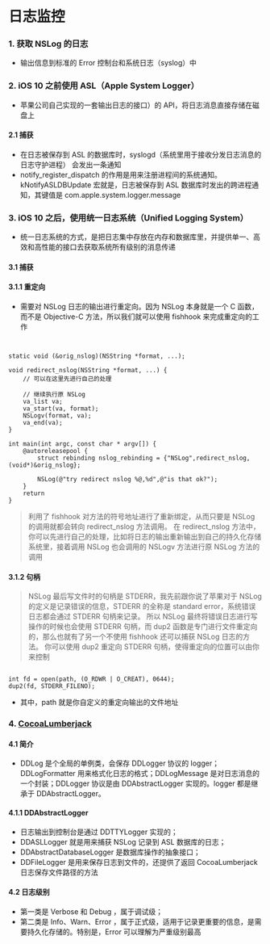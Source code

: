 # 日志监控


### 1. 获取 NSLog 的日志

* 输出信息到标准的 Error 控制台和系统日志（syslog）中

### 2. iOS 10 之前使用 ASL（Apple System Logger）

* 苹果公司自己实现的一套输出日志的接口）的 API，将日志消息直接存储在磁盘上

#### 2.1 捕获

* 在日志被保存到 ASL 的数据库时，syslogd（系统里用于接收分发日志消息的日志守护进程） 会发出一条通知
* notify_register_dispatch 的作用是用来注册进程间的系统通知。kNotifyASLDBUpdate 宏就是，日志被保存到 ASL 数据库时发出的跨进程通知，其键值是 com.apple.system.logger.message

### 3. iOS 10 之后，使用统一日志系统（Unified Logging System）

* 统一日志系统的方式，是把日志集中存放在内存和数据库里，并提供单一、高效和高性能的接口去获取系统所有级别的消息传递

#### 3.1 捕获

#### 3.1.1 重定向

* 需要对 NSLog 日志的输出进行重定向。因为 NSLog 本身就是一个 C 函数，而不是 Objective-C 方法，所以我们就可以使用 fishhook 来完成重定向的工作

```


static void (&orig_nslog)(NSString *format, ...);

void redirect_nslog(NSString *format, ...) {
    // 可以在这里先进行自己的处理
    
    // 继续执行原 NSLog
    va_list va;
    va_start(va, format);
    NSLogv(format, va);
    va_end(va);
}

int main(int argc, const char * argv[]) {
    @autoreleasepool {
        struct rebinding nslog_rebinding = {"NSLog",redirect_nslog,(void*)&orig_nslog};

        NSLog(@"try redirect nslog %@,%d",@"is that ok?");
    }
    return
}

```

> 利用了 fishhook 对方法的符号地址进行了重新绑定，从而只要是 NSLog 的调用就都会转向 redirect_nslog 方法调用。
> 在 redirect_nslog 方法中，你可以先进行自己的处理，比如将日志的输出重新输出到自己的持久化存储系统里，接着调用 NSLog 也会调用的 NSLogv 方法进行原 NSLog 方法的调用

#### 3.1.2 句柄

> NSLog 最后写文件时的句柄是 STDERR，我先前跟你说了苹果对于 NSLog 的定义是记录错误的信息，STDERR 的全称是 standard error，系统错误日志都会通过 STDERR 句柄来记录。
> 所以 NSLog 最终将错误日志进行写操作的时候也会使用 STDERR 句柄，而 dup2 函数是专门进行文件重定向的，那么也就有了另一个不使用 fishhook 还可以捕获 NSLog 日志的方法。
> 你可以使用 dup2 重定向 STDERR 句柄，使得重定向的位置可以由你来控制

```

int fd = open(path, (O_RDWR | O_CREAT), 0644);
dup2(fd, STDERR_FILENO);

```
* 其中，path 就是你自定义的重定向输出的文件地址


### 4. [CocoaLumberjack](https://github.com/CocoaLumberjack/CocoaLumberjack)

#### 4.1 简介

* DDLog 是个全局的单例类，会保存 DDLogger 协议的 logger；DDLogFormatter 用来格式化日志的格式；DDLogMessage 是对日志消息的一个封装；DDLogger 协议是由 DDAbstractLogger 实现的。logger 都是继承于 DDAbstractLogger。

#### 4.1.1 DDAbstractLogger

* 日志输出到控制台是通过 DDTTYLogger 实现的；
* DDASLLogger 就是用来捕获 NSLog 记录到 ASL 数据库的日志；
* DDAbstractDatabaseLogger 是数据库操作的抽象接口；
* DDFileLogger 是用来保存日志到文件的，还提供了返回 CocoaLumberjack 日志保存文件路径的方法

#### 4.2 日志级别

* 第一类是 Verbose 和 Debug ，属于调试级；
* 第二类是 Info、Warn、Error ，属于正式级，适用于记录更重要的信息，是需要持久化存储的。特别是，Error 可以理解为严重级别最高


